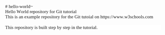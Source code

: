 <!DOCTYPE html PUBLIC "-//W3C//DTD HTML 4.01//EN" "http://www.w3.org/TR/html4/strict.dtd">
<html>
<head>
  <meta http-equiv="Content-Type" content="text/html; charset=utf-8">
  <meta http-equiv="Content-Style-Type" content="text/css">
  <title></title>
  <meta name="Generator" content="Cocoa HTML Writer">
  <meta name="CocoaVersion" content="2487.4">
  <style type="text/css">
    p.p1 {margin: 0.0px 0.0px 0.0px 0.0px; font: 15.0px Menlo; -webkit-text-stroke: #000000}
    p.p2 {margin: 0.0px 0.0px 0.0px 0.0px; font: 15.0px Menlo; -webkit-text-stroke: #000000; min-height: 18.0px}
    p.p3 {margin: 0.0px 0.0px 0.0px 0.0px; font: 15.0px Menlo; -webkit-text-stroke: #000000; background-color: #ffffff}
    span.s1 {font-kerning: none; background-color: #ffffff}
    span.s2 {font-kerning: none}
  </style>
</head>
<body>
<p class="p1"><span class="s1"># hello-world~</span></p>
<p class="p1"><span class="s1">Hello World repository for Git tutorial</span></p>
<p class="p1"><span class="s1">This is an example repository for the Git tutoial on https://www.w3schools.com</span></p>
<p class="p2"><span class="s2"></span><br></p>
<p class="p3"><span class="s2">This repository is built step by step in the tutorial.</span></p>
</body>
</html>

